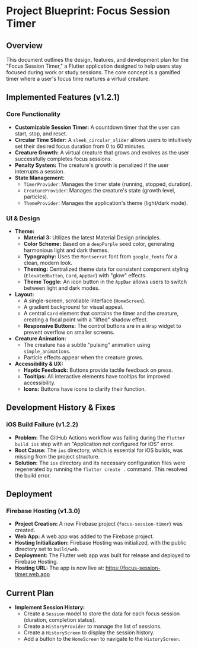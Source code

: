 
# Project Blueprint: Focus Session Timer

## Overview

This document outlines the design, features, and development plan for the "Focus Session Timer," a Flutter application designed to help users stay focused during work or study sessions. The core concept is a gamified timer where a user's focus time nurtures a virtual creature.

## Implemented Features (v1.2.1)

### Core Functionality
- **Customizable Session Timer:** A countdown timer that the user can start, stop, and reset.
- **Circular Time Slider:** A `sleek_circular_slider` allows users to intuitively set their desired focus duration from 0 to 60 minutes.
- **Creature Growth:** A virtual creature that grows and evolves as the user successfully completes focus sessions.
- **Penalty System:** The creature's growth is penalized if the user interrupts a session.
- **State Management:**
    - `TimerProvider`: Manages the timer state (running, stopped, duration).
    - `CreatureProvider`: Manages the creature's state (growth level, particles).
    - `ThemeProvider`: Manages the application's theme (light/dark mode).

### UI & Design
- **Theme:**
    - **Material 3:** Utilizes the latest Material Design principles.
    - **Color Scheme:** Based on a `deepPurple` seed color, generating harmonious light and dark themes.
    - **Typography:** Uses the `Montserrat` font from `google_fonts` for a clean, modern look.
    - **Theming:** Centralized theme data for consistent component styling (`ElevatedButton`, `Card`, `AppBar`) with "glow" effects.
    - **Theme Toggle:** An icon button in the `AppBar` allows users to switch between light and dark modes.
- **Layout:**
    - A single-screen, scrollable interface (`HomeScreen`).
    - A gradient background for visual appeal.
    - A central `Card` element that contains the timer and the creature, creating a focal point with a "lifted" shadow effect.
    - **Responsive Buttons:** The control buttons are in a `Wrap` widget to prevent overflow on smaller screens.
- **Creature Animation:**
    - The creature has a subtle "pulsing" animation using `simple_animations`.
    - Particle effects appear when the creature grows.
- **Accessibility & UX:**
    - **Haptic Feedback:** Buttons provide tactile feedback on press.
    - **Tooltips:** All interactive elements have tooltips for improved accessibility.
    - **Icons:** Buttons have icons to clarify their function.

## Development History & Fixes

### iOS Build Failure (v1.2.2)
- **Problem:** The GitHub Actions workflow was failing during the `flutter build ios` step with an "Application not configured for iOS" error.
- **Root Cause:** The `ios` directory, which is essential for iOS builds, was missing from the project structure.
- **Solution:** The `ios` directory and its necessary configuration files were regenerated by running the `flutter create .` command. This resolved the build error.

## Deployment

### Firebase Hosting (v1.3.0)
- **Project Creation:** A new Firebase project (`focus-session-timer`) was created.
- **Web App:** A web app was added to the Firebase project.
- **Hosting Initialization:** Firebase Hosting was initialized, with the public directory set to `build/web`.
- **Deployment:** The Flutter web app was built for release and deployed to Firebase Hosting.
- **Hosting URL:** The app is now live at: https://focus-session-timer.web.app

## Current Plan

- **Implement Session History:**
  - Create a `Session` model to store the data for each focus session (duration, completion status).
  - Create a `HistoryProvider` to manage the list of sessions.
  - Create a `HistoryScreen` to display the session history.
  - Add a button to the `HomeScreen` to navigate to the `HistoryScreen`.
